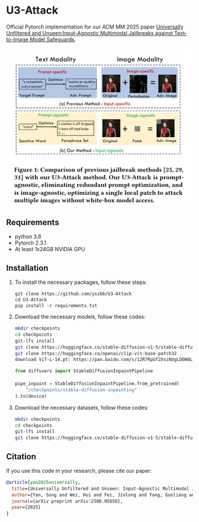 # U3-Attack
Official Pytorch implementation for our ACM MM 2025 paper [Universally Unfiltered and Unseen:Input-Agnostic Multimodal Jailbreaks against Text-to-Image Model Safeguards](https://arxiv.org/abs/2508.05658).

![Figure](https://github.com/yszbb/U3-Attack/blob/main/asserts/comparison.png)

## Requirements
- python 3.8
- Pytorch 2.3.1
- At least 1x24GB NVIDIA GPU
## Installation

1. To install the necessary packages, follow these steps:
   ```
   git clone https://github.com/yszbb/U3-Attack
   cd U3-Attack
   pip install -r requirements.txt
   ```
2. Download the necessary models, follow these codes:
   ```bash
   mkdir checkpoints
   cd checkpoints
   git-lfs install
   git clone https://huggingface.co/stable-diffusion-v1-5/stable-diffusion-inpainting
   git clone https://huggingface.co/openai/clip-vit-base-patch32
   download ViT-L-14.pt: https://pan.baidu.com/s/12R7RpUf2XsiNUgLDOW8LxA?pwd=ys66
   ```
   
   ```python
   from diffusers import StableDiffusionInpaintPipeline
   
   pipe_inpaint = StableDiffusionInpaintPipeline.from_pretrained(
       "/checkpoints/stable-diffusion-inpainting"
   ).to(device)
   ```
3. Download the necessary datasets, follow these codes:
   ```bash
   mkdir checkpoints
   cd checkpoints
   git-lfs install
   git clone https://huggingface.co/stable-diffusion-v1-5/stable-diffusion-inpainting
   ```


## Citation

If you use this code in your research, please cite our paper:

```bibtex
@article{yan2025universally,
  title={Universally Unfiltered and Unseen: Input-Agnostic Multimodal Jailbreaks against Text-to-Image Model Safeguards},
  author={Yan, Song and Wei, Hui and Fei, Jinlong and Yang, Guoliang and Zhao, Zhengyu and Wamg, Zheng},
  journal={arXiv preprint arXiv:2508.05658},
  year={2025}
}
```
